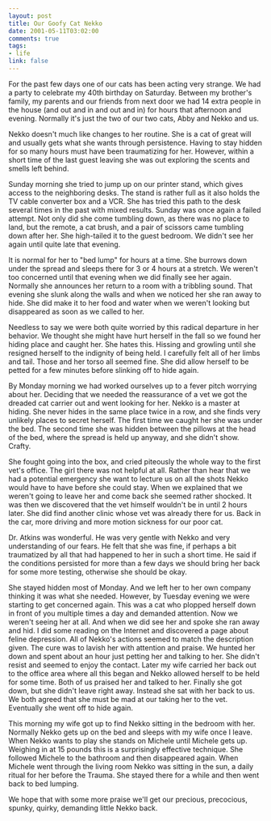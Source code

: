 ```yaml
--- 
layout: post
title: Our Goofy Cat Nekko
date: 2001-05-11T03:02:00
comments: true
tags:
- life
link: false
---
```

For the past few days one of our cats has been acting very strange. We had a party to celebrate my 40th birthday on          Saturday. Between my brother's family, my parents and our friends from next door we had 14 extra people in the house          (and out and in and out and in) for hours that afternoon and evening. Normally it's just the two of our two cats, Abby and          Nekko and us.

Nekko doesn't much like changes to her routine. She is a cat of great will and usually gets what she wants through          persistence. Having to stay hidden for so many hours must have been traumatizing for her. However, within a short time          of the last guest leaving she was out exploring the scents and smells left behind.

Sunday morning she tried to jump up on our printer stand, which gives access to the neighboring desks. The stand is          rather full as it also holds the TV cable converter box and a VCR. She has tried this path to the desk several times in          the past with mixed results. Sunday was once again a failed attempt. Not only did she come tumbling down, as there was no          place to land, but the remote, a cat brush, and a pair of scissors came tumbling down after her. She high-tailed it to          the guest bedroom. We didn't see her again until quite late that evening.

It is normal for her to "bed lump" for hours at a time. She burrows down under the spread and sleeps there for 3 or 4          hours at a stretch. We weren't too concerned until that evening when we did finally see her again. Normally she announces          her return to a room with a tribbling sound. That evening she slunk along the walls and when we noticed her she ran away          to hide. She did make it to her food and water when we weren't looking but disappeared as soon as we called to her.

Needless to say we were both quite worried by this radical departure in her behavior. We thought she might have hurt          herself in the fall so we found her hiding place and caught her. She hates this. Hissing and growling until she resigned          herself to the indignity of being held. I carefully felt all of her limbs and tail. Those and her torso all seemed fine.          She did allow herself to be petted for a few minutes before slinking off to hide again.

By Monday morning we had worked ourselves up to a fever pitch worrying about her. Deciding that we needed the          reassurance of a vet we got the dreaded cat carrier out and went looking for her. Nekko is a master at hiding. She never          hides in the same place twice in a row, and she finds very unlikely places to secret herself. The first time we caught          her she was under the bed. The second time she was hidden between the pillows at the head of the bed, where the spread          is held up anyway, and she didn't show. Crafty.

She fought going into the box, and cried piteously the whole way to the first vet's office. The girl there was not helpful          at all. Rather than hear that we had a potential emergency she want to lecture us on all the shots Nekko would have to have          before she could stay. When we explained that we weren't going to leave her and come back she seemed rather shocked.          It was then we discovered that the vet himself wouldn't be in until 2 hours later. She did find another clinic whose          vet was already there for us. Back in the car, more driving and more motion sickness for our poor cat.

Dr. Atkins was wonderful. He was very gentle with Nekko and very understanding of our fears. He felt that she was          fine, if perhaps a bit traumatized by all that had happened to her in such a short time. He said if the conditions persisted          for more than a few days we should bring her back for some more testing, otherwise she should be okay.

She stayed hidden most of Monday. And we left her to her own company thinking it was what she needed. However, by          Tuesday evening we were starting to get concerned again. This was a cat who plopped herself down in front of you multiple          times a day and demanded attention. Now we weren't seeing her at all. And when we did see her and spoke she ran away          and hid. I did some reading on the Internet and discovered a page about feline depression. All of Nekko's actions seemed          to match the description given. The cure was to lavish her with attention and praise. We hunted her down and spent about          an hour just petting her and talking to her. She didn't resist and seemed to enjoy the contact. Later my wife carried her          back out to the office area where all this began and Nekko allowed herself to be held for some time. Both of us praised her          and talked to her. Finally she got down, but she didn't leave right away. Instead she sat with her back to us. We both          agreed that she must be mad at our taking her to the vet. Eventually she went off to hide again.

This morning my wife got up to find Nekko sitting in the bedroom with her. Normally Nekko gets up on the bed and sleeps          with my wife once I leave. When Nekko wants to play she stands on Michele until Michele gets up. Weighing in at 15 pounds          this is a surprisingly effective technique. She followed Michele to the bathroom and then disappeared again. When Michele went          through the living room Nekko was sitting in the sun, a daily ritual for her before the Trauma. She stayed there for a while          and then went back to bed lumping.

We hope that with some more praise we'll get our precious, precocious, spunky, quirky, demanding little Nekko back.



